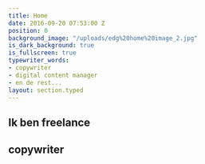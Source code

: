 ```yaml
---
title: Home
date: 2016-09-20 07:53:00 Z
position: 0
background_image: "/uploads/edg%20home%20image_2.jpg"
is_dark_background: true
is_fullscreen: true
typewriter_words:
- copywriter
- digital content manager
- en de rest...
layout: section.typed
---
```


## Ik ben freelance

## <span id="typed">copywriter</span>

